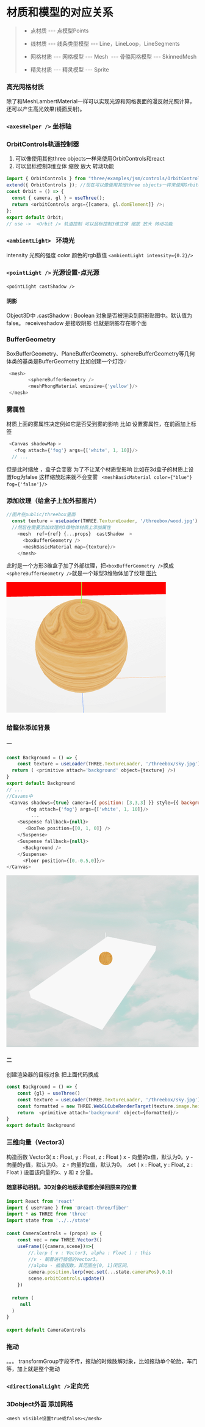 # 材质和模型的对应关系

> - 点材质 ---  点模型Points
>
> - 线材质 ---  线条类型模型  ---  Line，LineLoop，LineSegments 
> - 网格材质  ---  网格模型  ---  Mesh
>  ​                 ---  骨骼网格模型  ---  SkinnedMesh
> - 精灵材质  ---  精灵模型 ---  Sprite
>
### 高光网格材质   <meshPhongMaterial />
除了和MeshLambertMaterial一样可以实现光源和网格表面的漫反射光照计算，还可以产生高光效果(镜面反射)。

### `<axesHelper />` 坐标轴
### OrbitControls轨道控制器
1. 可以像使用其他three objects一样来使用OrbitControls和react
2. 可以鼠标控制3维立体 缩放 放大 转动功能
```javascript
import { OrbitControls } from "three/examples/jsm/controls/OrbitControls";
extend({ OrbitControls }); //现在可以像使用其他three objects一样来使用OrbitControls和react
const Orbit = () => {
  const { camera, gl } = useThree();
  return <orbitControls args={[camera, gl.domElement]} />;
};
export default Orbit;
// use ->  <Orbit /> 轨道控制 可以鼠标控制3维立体 缩放 放大 转动功能
```
### `<ambientLight> ` 环境光
intensity 光照的强度 color 颜色的rgb数值  `<ambientLight intensity={0.2}/>`

###  `<pointLight />` 光源设置-点光源
`<pointLight castShadow />` 
#### 阴影
Object3D中  .castShadow : Boolean  对象是否被渲染到阴影贴图中。默认值为false。
receiveshadow 是接收阴影  也就是阴影存在哪个面

### BufferGeometry
BoxBufferGeometry、PlaneBufferGeometry、sphereBufferGeometry等几何体类的基类是BufferGeometry
比如创建一个灯泡💡

```js
 <mesh>
        <sphereBufferGeometry />
        <meshPhongMaterial emissive={'yellow'}/>
 </mesh>
```

### <fog /> 雾属性
材质上面的雾属性决定例如它是否受到雾的影响
比如  设置雾属性，在前面加上标签
```js
 <Canvas shadowMap >
   <fog attach={'fog'} args={['white', 1, 10]}/>
  // ...
```
但是此时缩放 ，盒子会变雾  为了不让某个材质受影响 比如在3d盒子的材质上设置fog为false 这样缩放起来就不会变雾
` <meshBasicMaterial color={"blue"} fog={'false'}/>`
### 添加纹理（给盒子上加外部图片）
```javascript
//图片在public/threebox里面
  const texture = useLoader(THREE.TextureLoader, '/threebox/wood.jpg')
  //然后在需要添加纹理的3维物体材质上添加属性
    <mesh  ref={ref} {...props}  castShadow  >
      <boxBufferGeometry />
      <meshBasicMaterial map={texture}/>
    </mesh>
```
此时是一个方形3维盒子加了外部纹理，把`<boxBufferGeometry />`换成`<sphereBufferGeometry />`就是一个球型3维物体加了纹理
[图片](./public/mdgif/sphereBufferGeometry-TextureLoader.gif)

![图片](./public/mdgif/sphereBufferGeometry-TextureLoader.gif)

### 给整体添加背景
#### 一
```javascript
const Background = () => {
    const texture = useLoader(THREE.TextureLoader, '/threebox/sky.jpg')
  return ( <primitive attach='background' object={texture} />)
}
export default Background
// ...
//Cavans中
 <Canvas shadows={true} camera={{ position: [3,3,3] }} style={{ background: "red" }}>
       <fog attach={'fog'} args={['white', 1, 10]}/>
         ...
    <Suspense fallback={null}>
       <BoxTwo position={[0, 1, 0]} />
    </Suspense>
    <Suspense fallback={null}>
      <Background />
    </Suspense>
      <Floor position={[0,-0.5,0]}/>
</Canvas>
```
![给整体添加背景](./public/mdgif/background.gif)

#### 二 
创建渲染器的目标对象
把上面代码换成
```javascript
const Background = () => {
    const {gl} = useThree()
    const texture = useLoader(THREE.TextureLoader, '/threebox/sky.jpg')
    const formatted = new THREE.WebGLCubeRenderTarget(texture.image.height).fromEquirectangularTexture(gl,texture)
    return  <primitive attach='background' object={formatted}/>
}
export default Background
```
### 三维向量（Vector3）
构造函数
Vector3( x : Float, y : Float, z : Float )
x - 向量的x值，默认为0。y - 向量的y值，默认为0。 z - 向量的z值，默认为0。
.set ( x : Float, y : Float, z : Float ) 设置该向量的x、y 和 z 分量。
#### 随意移动相机，3D对象的地板承载都会弹回原来的位置
```javascript
import React from 'react'
import { useFrame } from '@react-three/fiber'
import * as THREE from 'three'
import state from '../../state'

const CameraControls = (props) => {
    const vec = new THREE.Vector3()
    useFrame(({camera,scene})=>{
        //.lerp ( v : Vector3, alpha : Float ) : this
        //v - 朝着进行插值的Vector3。
        //alpha - 插值因数，其范围在[0, 1]闭区间。
        camera.position.lerp(vec.set(...state.cameraPos),0.1)
        scene.orbitControls.update()
    })

  return (
     null
  )
}

export default CameraControls
```

### 拖动
<Dragable transformGroup>。。。</Dragable> transformGroup字段不传，拖动的时候肢解对象，比如拖动单个轮胎，车门等，加上就是整个拖动

### `<directionalLight />`定向光
### 3Dobject外面 添加网格
`<mesh visible设置true或false></mesh>`